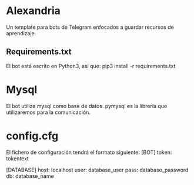 # Alexandria
Un template para bots de Telegram enfocados a guardar recursos de aprendizaje.

## Requirements.txt
El bot está escrito en Python3, así que:
pip3 install -r requirements.txt


# Mysql
El bot utiliza mysql como base de datos.
pymysql es la librería que utilizaremos para la comunicación.


# config.cfg
El fichero de configuración tendrá el formato siguiente:
 [BOT]
 token: tokentext

 [DATABASE]
 host: localhost
 user: database_user
 pass: database_password
 db:   database_name
